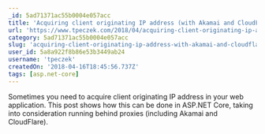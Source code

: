 ```yaml
---
_id: 5ad71371ac55b0004e057acc
title: 'Acquiring client originating IP address (with Akamai and CloudFlare support) in ASP.NET Core'
url: 'https://www.tpeczek.com/2018/04/acquiring-client-originating-ip-address_17.html'
category: 5ad71371ac55b0004e057acc
slug: 'acquiring-client-originating-ip-address-with-akamai-and-cloudflare-support-in-aspnet-core'
user_id: 5a8a922f8b86e53b3449ab24
username: 'tpeczek'
createdOn: '2018-04-16T18:45:56.737Z'
tags: [asp.net-core]
---
```


Sometimes you need to acquire client originating IP address in your web application. This post shows how this can be done in ASP.NET Core, taking into consideration running behind proxies (including Akamai and CloudFlare).
